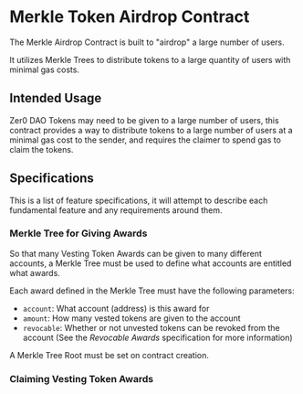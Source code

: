 # Merkle Token Airdrop Contract

The Merkle Airdrop Contract is built to "airdrop" a large number of users.

It utilizes Merkle Trees to distribute tokens to a large quantity of users with minimal gas costs.

## Intended Usage

Zer0 DAO Tokens may need to be given to a large number of users, this contract provides a way to distribute tokens to a large number of users at a minimal gas cost to the sender, and requires the claimer to spend gas to claim the tokens.

## Specifications

This is a list of feature specifications, it will attempt to describe each fundamental feature and any requirements around them.

### Merkle Tree for Giving Awards

So that many Vesting Token Awards can be given to many different accounts, a Merkle Tree must be used to define what accounts are entitled what awards.

Each award defined in the Merkle Tree must have the following parameters:

- `account`: What account (address) is this award for
- `amount`: How many vested tokens are given to the account
- `revocable`: Whether or not unvested tokens can be revoked from the account (See the *Revocable Awards* specification for more information)

A Merkle Tree Root must be set on contract creation.

### Claiming Vesting Token Awards

